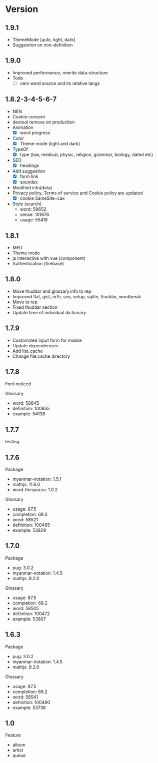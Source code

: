 # Version

## 1.9.1

- ThemeMode [auto, light, dark]
- Suggestion on non-definition

## 1.9.0

- Improved performance, rewrite data-structure
- Todo
  - [ ] oem word source and its relative langs

## 1.8.2-3-4-5-6-7

- NEN
- Cookie consent
- devtool remove on production
- Animation
  - [x] word progress
- Color
  - [x] Theme mode (light and dark)
- TypeOf
  - [x] type (law, medical, physic, religion, grammar, biology, dated etc)
- SEO
  - [x] headings
- Add suggestion
  - [x] form link
  - [x] soundex
- Modified info(data)
- Privacy policy, Terms of service and Cookie policy are updated
  - [x] cookie SameSite=Lax
- Style (search)
  - word: 59652
  - sense: 101876
  - usage: 55418

## 1.8.1

- MED
- Theme mode
- js interactive with vue (component)
- Authentication (firebase)

## 1.8.0

- Move thuddar and glossary.info to rep
- Improved flat, gist, orth, sea, setup, sqlite, thuddar, wordbreak
- Move  to rep
- Fixed thuddar section
- Update time of individual dictionary

## 1.7.9

- Customized input form for mobile
- Update dependencies
- Add list_cache
- Change file.cache directory

## 1.7.8

Font noticed

Glossary

- word: 58845
- definition: 100855
- example: 54138

## 1.7.7

testing

## 1.7.6

Package

- myanmar-notation: 1.5.1
- mathjs: 11.6.0
- word-thesaurus: 1.0.2

Glossary

- usage: 87.5
- completion: 69.3
- word: 58521
- definition: 100485
- example: 53829

## 1.7.0

Package

- pug: 3.0.2
- myanmar-notation: 1.4.5
- mathjs: 9.2.0

Glossary

- usage: 87.5
- completion: 69.2
- word: 58505
- definition: 100472
- example: 53807

## 1.6.3

Package

- pug: 3.0.2
- myanmar-notation: 1.4.5
- mathjs: 9.2.0

Glossary

- usage: 87.5
- completion: 69.2
- word: 58541
- definition: 100480
- example: 53738

## 1.0

Feature

- album
- artist
- queue
